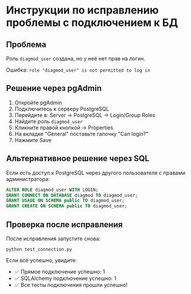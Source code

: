 # Инструкции по исправлению проблемы с подключением к БД

## Проблема
Роль `diagmod_user` создана, но у неё нет прав на логин.

Ошибка: `role "diagmod_user" is not permitted to log in`

## Решение через pgAdmin
1. Откройте pgAdmin
2. Подключитесь к серверу PostgreSQL
3. Перейдите в: Server -> PostgreSQL -> Login/Group Roles
4. Найдите роль `diagmod_user`
5. Кликните правой кнопкой -> Properties
6. На вкладке "General" поставьте галочку "Can login?"
7. Нажмите Save

## Альтернативное решение через SQL
Если есть доступ к PostgreSQL через другого пользователя с правами администратора:

```sql
ALTER ROLE diagmod_user WITH LOGIN;
GRANT CONNECT ON DATABASE diagmod TO diagmod_user;
GRANT USAGE ON SCHEMA public TO diagmod_user;
GRANT CREATE ON SCHEMA public TO diagmod_user;
```

## Проверка после исправления
После исправления запустите снова:
```
python test_connection.py
```

Если всё успешно, увидите:
- ✅ Прямое подключение успешно: 1
- ✅ SQLAlchemy подключение успешно: 1
- ✅ Все тесты подключения прошли успешно!
